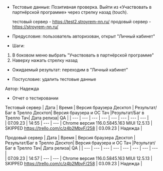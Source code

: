 * Тестовые данные: Позитивная проверка. Выйти из «Участвовать в партнёрской программе» через стрелку назад (touch).

	тестовый сервер - https://test2.stroyrem-nn.ru/   продовый сервер - https://stroyrem-nn.ru/

* Предусловие: пользователь авторизован, открыт "Личный кабинет"

* Шаги:
1.	В боковом меню выбрать "Участвовать в партнёрской программе"
2.	Наверху нажать стрелку назад

* Ожидаемый результат: переходим в "Личный кабинет"

* Постусловие: удалить тестовые данные

Автор: Надежда

* Отчет о тестировании
  
Тестовый сервер
| Дата | Время | Версия браузера Десктоп | Результат/Баг в Трелло Десктоп|  Версия браузера и ОС Тач |Результат/Баг в Трелло Тач| Дата релиза| QA  |
| --- | --- | --- | --- |  --- | --- | --- | --- |   
| 07.09.23 | 14:55 | --- | --- | Chrome версия 116.0.5845.163 MIUI 12.5.13 | SKIPPED https://trello.com/c/z4b2MbvF/258 | 03.09.23 | Надежда |  

Продовый сервер
| Дата | Время | Версия браузера Десктоп | Результат/Баг в Трелло Десктоп|  Версия браузера и ОС Тач |Результат/Баг в Трелло Тач| Дата релиза| QA |
| --- | --- | --- | --- |  --- | --- | --- | --- |   
| 07.09.23 | 14:57 | --- | --- | Chrome версия 116.0.5845.163 MIUI 12.5.13 | SKIPPED https://trello.com/c/z4b2MbvF/258 | 03.09.23 | Надежда |
 